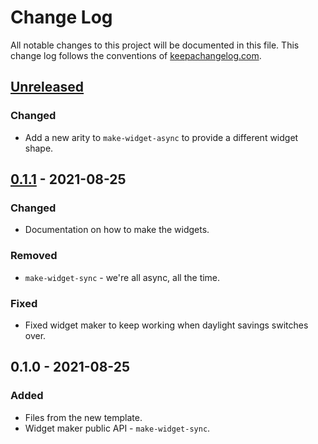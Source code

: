 # Change Log
All notable changes to this project will be documented in this file. This change log follows the conventions of [keepachangelog.com](http://keepachangelog.com/).

## [Unreleased]
### Changed
- Add a new arity to `make-widget-async` to provide a different widget shape.

## [0.1.1] - 2021-08-25
### Changed
- Documentation on how to make the widgets.

### Removed
- `make-widget-sync` - we're all async, all the time.

### Fixed
- Fixed widget maker to keep working when daylight savings switches over.

## 0.1.0 - 2021-08-25
### Added
- Files from the new template.
- Widget maker public API - `make-widget-sync`.

[Unreleased]: https://sourcehost.site/your-name/challenges/compare/0.1.1...HEAD
[0.1.1]: https://sourcehost.site/your-name/challenges/compare/0.1.0...0.1.1
